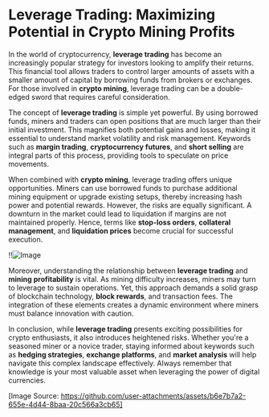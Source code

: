 # Leverage Trading: Maximizing Potential in Crypto Mining Profits

In the world of cryptocurrency, **leverage trading** has become an increasingly popular strategy for investors looking to amplify their returns. This financial tool allows traders to control larger amounts of assets with a smaller amount of capital by borrowing funds from brokers or exchanges. For those involved in **crypto mining**, leverage trading can be a double-edged sword that requires careful consideration.

The concept of **leverage trading** is simple yet powerful. By using borrowed funds, miners and traders can open positions that are much larger than their initial investment. This magnifies both potential gains and losses, making it essential to understand market volatility and risk management. Keywords such as **margin trading**, **cryptocurrency futures**, and **short selling** are integral parts of this process, providing tools to speculate on price movements.

When combined with **crypto mining**, leverage trading offers unique opportunities. Miners can use borrowed funds to purchase additional mining equipment or upgrade existing setups, thereby increasing hash power and potential rewards. However, the risks are equally significant. A downturn in the market could lead to liquidation if margins are not maintained properly. Hence, terms like **stop-loss orders**, **collateral management**, and **liquidation prices** become crucial for successful execution.

!!![Image](https://github.com/user-attachments/assets/b6e7b7a2-655e-4d44-8baa-20c566a3cb65)

Moreover, understanding the relationship between **leverage trading** and **mining profitability** is vital. As mining difficulty increases, miners may turn to leverage to sustain operations. Yet, this approach demands a solid grasp of blockchain technology, **block rewards**, and transaction fees. The integration of these elements creates a dynamic environment where miners must balance innovation with caution.

In conclusion, while **leverage trading** presents exciting possibilities for crypto enthusiasts, it also introduces heightened risks. Whether you're a seasoned miner or a novice trader, staying informed about keywords such as **hedging strategies**, **exchange platforms**, and **market analysis** will help navigate this complex landscape effectively. Always remember that knowledge is your most valuable asset when leveraging the power of digital currencies.

[Image Source: https://github.com/user-attachments/assets/b6e7b7a2-655e-4d44-8baa-20c566a3cb65]